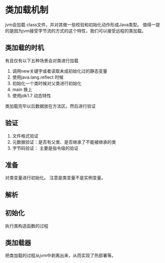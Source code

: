 # 类加载机制

jvm会加载 class文件，并对其做一些校验和初始化动作形成Java类型。 值得一提的是因为jvm接受字节流的方式的这个特性，我们可以接受远程的类加载。

## 类加载的时机

有且仅有以下五种场景会对类进行加载

1. 调用new关键字或者读取未成初始化过的静态变量
2. 使用java.lang.reflect 时候
3. 初始化一个类时候对父类进行初始化
4. main 换上
5. 使用jdk1.7 动态特性


类加载完毕以后数据放在方法区。然后进行验证

## 验证

1. 文件格式验证
2. 元数据验证：是否有父类、是否继承了不能被继承的类
3. 字节码验证： 主要是指令级的验证


## 准备

对类变量进行初始化。 注意是类变量不是实例变量。

## 解析

## 初始化

执行类构造函数的过程

##  类加载器
把类加载的过程从jvm中剥离出来，从而实现了热部署等。
